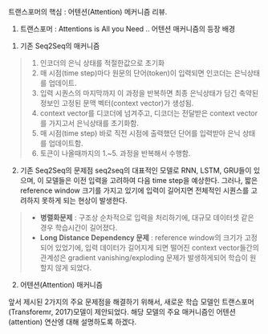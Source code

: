 트랜스포머의 핵심 : 어텐션(Attention) 메커니즘 리뷰.

1. 트랜스포머 : Attentions is All you Need .. 어텐션 매커니즘의 등장 배경

1) 기존 Seq2Seq의 매커니즘
> 1. 인코더의 은닉 상태를 적절한값으로 초기화
> 2. 매 시점(time step)마다 원문의 단어(token)이 입력되면 인코더는 은닉상태를 업데이트.
> 3. 입력 시퀀스의 마지막까지 이 과정을 반복하면 최종 은닉상태가 담긴 축약된 정보인 고정된 문맥 벡터(context vector)가 생성됨.
> 4. context vector를 디코더에 넘겨주고, 디코더는 전달받은 context vector를 가지고서 은닉상태를 초기화함.
> 5. 매 시점(time step) 바로 직전 시점에 출력했던 단어를 입력받아 은닉 상태를 업데이트함.
> 6. <eos>토큰이 나올때까지의 1.~5. 과정을 반복해서 수행함.

2) 기존 Seq2Seq의 문제점
seq2seq의 대표적인 모델로 RNN, LSTM, GRU들이 있으며, 이 모델들은 이전 입력을 고려하여 다음 time step을 예상한다. 그러나, 짧은 reference window 크기를 가지고 있기에 입력이 길어지면 전체적인 시퀀스를 고려하지 못하게 되는 현상이 발생한다.
> * **병렬화문제** : 구조상 순차적으로 입력을 처리하기에, 대규모 데이터셋 같은 경우 학습시간이 길어졌다.
> * **Long Distance Dependency 문제** : reference window의 크기가 고정되어 있었기에, 입력 데이터가 길어지게 되면 떨어진 context vector들간의 관계성은 gradient vanishing/exploding 문제가 발생하게되어 학습이 원할지 않게 되었다.

2. 어텐션(Attention) 매커니즘

앞서 제시된 2가지의 주요 문제점을 해결하기 위해서, 새로운 학습 모델인 트랜스포머(Transforemr, 2017)모델이 제안되었다.
해당 모델의 주요 매커니즘인 어텐션(attention) 연산엥 대해 설명하도록 하겠다.


